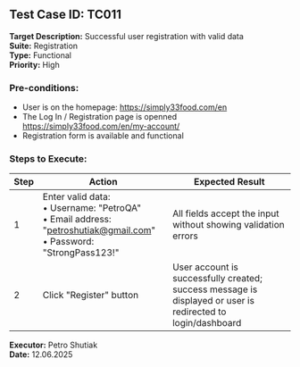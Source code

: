 ## Test Case ID: TC011
**Target Description:** Successful user registration with valid data  
**Suite:** Registration  
**Type:** Functional  
**Priority:** High

### Pre-conditions:
- User is on the homepage: https://simply33food.com/en
- The Log In / Registration page is openned https://simply33food.com/en/my-account/
- Registration form is available and functional

### Steps to Execute:

| Step | Action | Expected Result |
|------|--------|------------------|
| 1 | Enter valid data:<br>• Username: "PetroQA"<br>• Email address: "petroshutiak@gmail.com"<br>• Password: "StrongPass123!" | All fields accept the input without showing validation errors |
| 2 | Click "Register" button | User account is successfully created; success message is displayed or user is redirected to login/dashboard |

**Executor:** Petro Shutiak  
**Date:** 12.06.2025
